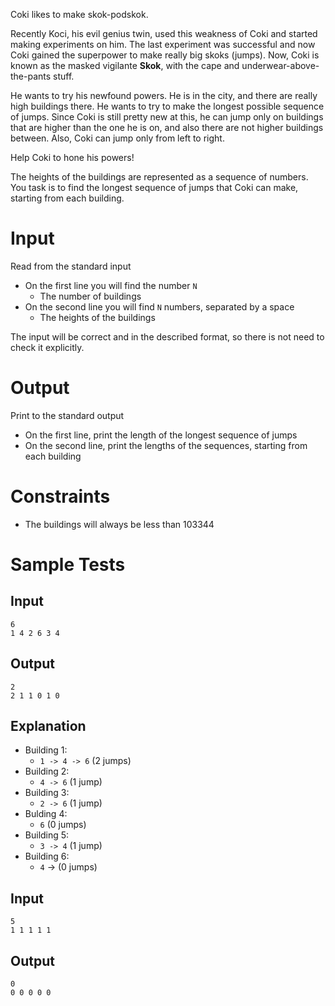 Coki likes to make skok-podskok.

Recently Koci, his evil genius twin, used this weakness of Coki and started making experiments on him. The last experiment was successful and now Coki gained the superpower to make really big skoks (jumps). Now, Coki is known as the masked vigilante **Skok**, with the cape and underwear-above-the-pants stuff.

He wants to try his newfound powers. He is in the city, and there are really high buildings there. He wants to try to make the longest possible sequence of jumps.
Since Coki is still pretty new at this, he can jump only on buildings that are higher than the one he is on, and also there are not higher buildings between. Also, Coki can jump only from left to right.

Help Coki to hone his powers!

The heights of the buildings are represented as a sequence of numbers. You task is to find the longest sequence of jumps that Coki can make, starting from each building.

# Input

Read from the standard input

- On the first line you will find the number `N`
  - The number of buildings
- On the second line you will find `N` numbers, separated by a space
  - The heights of the buildings

The input will be correct and in the described format, so there is not need to check it explicitly.

# Output

Print to the standard output

- On the first line, print the length of the longest sequence of jumps
- On the second line, print the lengths of the sequences, starting from each building

# Constraints
- The buildings will always be less than 103344

# Sample Tests

## Input

```
6
1 4 2 6 3 4
```

## Output

```
2
2 1 1 0 1 0
```

## Explanation

- Building 1:
  - `1 -> 4 -> 6` (2 jumps)
- Building 2:
  - `4 -> 6` (1 jump)
- Building 3:
  - `2 -> 6` (1 jump)
- Bulding 4:
  - `6` (0 jumps)
- Building 5:
  - `3 -> 4` (1 jump)
- Building 6:
  - `4` -> (0 jumps)

## Input

```
5
1 1 1 1 1
```

## Output

```
0
0 0 0 0 0
```

